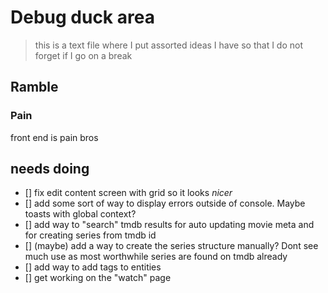 # Debug duck area

> this is a text file where I put assorted ideas I have so that I do not forget if I go on a break

## Ramble

### Pain

front end is pain bros

## needs doing

- [] fix edit content screen with grid so it looks _nicer_
- [] add some sort of way to display errors outside of console. Maybe toasts with global context?
- [] add way to "search" tmdb results for auto updating movie meta and for creating series from tmdb id
- [] (maybe) add a way to create the series structure manually? Dont see much use as most worthwhile series are found on tmdb already
- [] add way to add tags to entities
- [] get working on the "watch" page
